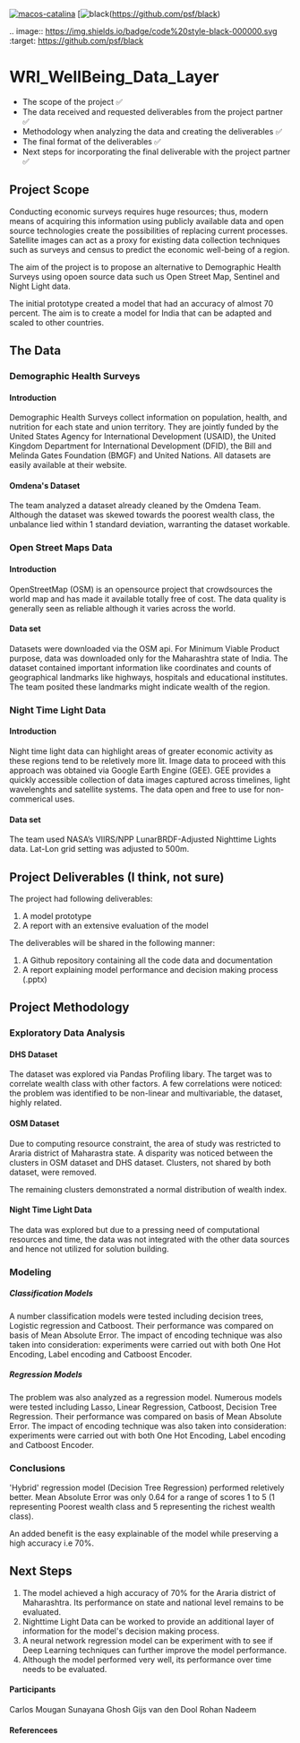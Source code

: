 [![macos-catalina](https://img.shields.io/badge/macos-catalina-brightgreen.svg)](https://www.apple.com/macos/catalina-preview)
[![black](https://img.shields.io/badge/code%20style-black-000000.svg)(https://github.com/psf/black)


.. image:: https://img.shields.io/badge/code%20style-black-000000.svg
    :target: https://github.com/psf/black
    
# WRI_WellBeing_Data_Layer
- The scope of the project ✅
- The data received and requested deliverables from the project partner ✅
- Methodology when analyzing the data and creating the deliverables ✅
- The final format of the deliverables ✅
- Next steps for incorporating the final deliverable with the project partner ✅

## Project Scope
Conducting economic surveys requires huge resources; thus, modern means of acquiring this information using publicly available data and open source technologies create the possibilities of replacing current processes.
Satellite images can act as a proxy for existing data collection techniques such as surveys and census to predict the economic well-being of a region.

The aim of the project is to propose an alternative to Demographic Health Surveys using opoen source data such us Open Street Map, Sentinel and Night Light data.

The initial prototype created a model that had an accuracy of almost 70 percent. 
The aim is to create a model for India that can be adapted and scaled to other countries.

## The Data

### Demographic Health Surveys
#### Introduction
Demographic Health Surveys collect information on population, health, and nutrition for each state and union territory. They are jointly funded by the United States Agency for International Development (USAID), the United Kingdom Department for International Development (DFID), the Bill and Melinda Gates Foundation (BMGF) and United Nations. All datasets are easily available at their website.

#### Omdena's Dataset
The team analyzed a dataset already cleaned by the Omdena Team. Although the dataset was skewed towards the poorest wealth class, the unbalance lied within 1 standard deviation, warranting the dataset workable.  

#### 
### Open Street Maps Data
#### Introduction
OpenStreetMap (OSM) is an opensource project that crowdsources the world map and has made it available totally free of cost. The data quality is generally seen as reliable although it varies across the world. 

#### Data set
Datasets were downloaded via the OSM api. For Minimum Viable Product purpose, data was downloaded only for the Maharashtra state of India. The dataset contained important information like coordinates and counts of geographical landmarks like highways, hospitals and educational institutes. The team posited these landmarks might indicate wealth of the region. 

### Night Time Light Data
#### Introduction
Night time light data can highlight areas of greater economic activity as these regions tend to be reletively more lit. Image data to proceed with this approach was obtained via Google Earth Engine (GEE). GEE provides a quickly accessible collection of data images captured across timelines, light wavelenghts and satellite systems. The data open and free to use for non-commerical uses. 

#### Data set
The team used NASA’s VIIRS/NPP LunarBRDF-Adjusted Nighttime Lights data. Lat-Lon grid setting was adjusted to 500m. 

## Project Deliverables (I think, not sure)
The project had following deliverables:
1. A model prototype
2. A report with an extensive evaluation of the model 

The deliverables will be shared in the following manner:
1. A Github repository containing all the code data and documentation
2. A report explaining model performance and decision making process (.pptx)

## Project Methodology
### Exploratory Data Analysis
#### DHS Dataset
The dataset was explored via Pandas Profiling libary. The target was to correlate wealth class with other factors. A few correlations were noticed: the problem was identified to be non-linear and multivariable, the dataset, highly related. 

#### OSM Dataset
Due to computing resource constraint, the area of study was restricted to Araria district of Maharastra state. A disparity was noticed between the clusters in OSM dataset and DHS dataset. Clusters, not shared by both dataset, were removed. 

The remaining clusters demonstrated a normal distribution of wealth index. 

#### Night Time Light Data
The data was explored but due to a pressing need of computational resources and time, the data was not integrated with the other data sources and hence not utilized for solution building. 


### Modeling
##### Classification Models
A number classification models were tested including decision trees, Logistic regression and Catboost. Their performance was compared on basis of Mean Absolute Error. The impact of encoding technique was also taken into consideration: experiments were carried out with both One Hot Encoding, Label encoding and Catboost Encoder. 

##### Regression Models
The problem was also analyzed as a regression model. Numerous models were tested including Lasso, Linear Regression, Catboost, Decision Tree Regression. Their performance was compared on basis of Mean Absolute Error. The impact of encoding technique was also taken into consideration: experiments were carried out with both One Hot Encoding, Label encoding and Catboost Encoder. 

### Conclusions
'Hybrid' regression model (Decision Tree Regression) performed reletively better. Mean Absolute Error was only 0.64 for a range of scores 1 to 5 (1 representing Poorest wealth class and 5 representing the richest wealth class).

An added benefit is the easy explainable of the model while preserving a high accuracy i.e 70%. 

## Next Steps
1. The model achieved a high accuracy of 70% for the Araria district of Maharashtra. Its performance on state and national level remains to be evaluated. 
2. Nighttime Light Data can be worked to provide an additional layer of information for the model's decision making process. 
3. A neural network regression model can be experiment with to see if Deep Learning techniques can further improve the model performance.
4. Although the model performed very well, its performance over time needs to be evaluated.  

#### Participants
Carlos Mougan
Sunayana Ghosh
Gijs van den Dool
Rohan Nadeem 
#### Referencees

